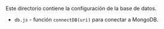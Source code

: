 Este directorio contiene la configuración de la base de datos.

- `db.js` - función `connectDB(uri)` para conectar a MongoDB.
